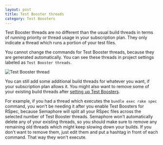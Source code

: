 ```yaml
---
layout: post
title: Test Booster threads
category: Test Boosters
---
```


Test Booster threads are no different than the usual build threads in terms of
running priority or thread usage in your subscription plan. They only indicate
a thread which runs a portion of your test files.

You cannot change the commands for Test Booster threads, because they are
generated automatically. You can see these threads in project settings labeled
as `Test Booster threads`.

<img src="/docs/assets/img/test_boosters/tb_thread.png" alt="Test Booster
thread" class="img-responsive img-bordered">

You can still add some additional build threads for whatever you want, if your
subscription plan allows it. You might also want to remove some of your
existing build threads after [setting up Test Boosters]().

For example, if you had a thread which executes the `bundle exec rake spec`
command, you won't be needing it after you enable Test Boosters for RSpec,
because Semaphore will split all your RSpec files across the selected number of
Test Booster threads. Semaphore won't automatically delete any of your existing
threads, so you should make sure to remove any remaining old threads which
might keep slowing down your builds. If you don't want to remove them, just
edit them and put a hashtag in front of each command. That way they won't
execute.
